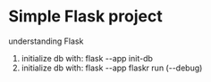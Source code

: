 # Simple Flask project
 
understanding Flask



1. initialize db with: flask --app init-db
2. initialize db with: flask --app flaskr run (--debug)